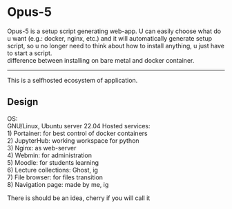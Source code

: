 <h1>Opus-5</h1>
Opus-5 is a setup script generating web-app. U can easily choose what do u want (e.g.: docker, nginx, etc.) and it will automatically generate setup script, so u no longer need to think about how to install anything, u just have to start a script.
<br>
difference between installing on bare metal and docker container.
<hr>
This is a selfhosted ecosystem of application.<br>

<h2>Design</h2> 
OS:<br>
GNU/Linux, Ubuntu server 22.04
Hosted services:<br>
1) Portainer: for best control of docker containers <br>
2) JupyterHub: working workspace for python <br>
3) Nginx: as web-server <br>
4) Webmin: for administration<br>
5) Moodle: for students learning<br>
6) Lecture collections: Ghost, ig <br>
7) File browser: for files transition <br>
8) Navigation page: made by me, ig <br> 

There is should be an idea, cherry if you will call it <br>


 
